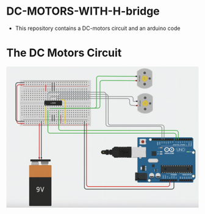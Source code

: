 # DC-MOTORS-WITH-H-bridge

* This repository contains a DC-motors circuit and  an arduino code

The DC Motors Circuit
=====================
![caption](DC-Motors.gif)
